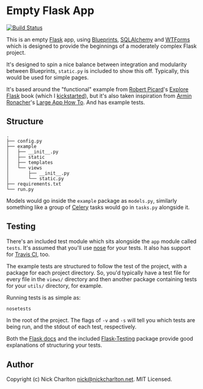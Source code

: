 # Empty Flask App

[![Build Status](https://travis-ci.org/nickcharlton/empty-flask-app.svg?branch=master)](https://travis-ci.org/nickcharlton/empty-flask-app)

This is an empty [Flask][] app, using [Blueprints][], [SQLAlchemy][] and
[WTForms][] which is designed to provide the beginnings of a moderately
complex Flask project.

It's designed to spin a nice balance between integration and modularity between
Blueprints, `static.py` is included to show this off. Typically, this would be
used for simple pages.

It's based around the "functional" example from [Robert Picard][]'s
[Explore Flask][] book (which I [kickstarted][]), but it's also taken
inspiration from [Armin Ronacher][]'s [Large App How To][]. And has example
tests.

## Structure

```
.
├── config.py
├── example
│   ├── __init__.py
│   ├── static
│   ├── templates
│   └── views
│       ├── __init__.py
│       └── static.py
├── requirements.txt
└── run.py
```

Models would go inside the `example` package as `models.py`, similarly
something like a group of [Celery][] tasks would go in `tasks.py` alongside it.

## Testing

There's an included test module which sits alongside the `app` module called
`tests`. It's assumed that you'll use [nose][] for your tests. It also has
support for [Travis CI][], too.

The example tests are structured to follow the test of the project, with a
package for each project directory. So, you'd typically have a test file for
every file in the `views/` directory and then another package containing tests
for your `utils/` directory, for example.

Running tests is as simple as:

```sh
nosetests
```

In the root of the project. The flags of `-v` and `-s` will tell you which
tests are being run, and the stdout of each test, respectively.

Both the [Flask docs][] and the included [Flask-Testing][] package provide
good explanations of structuring your tests.

## Author

Copyright (c) Nick Charlton <nick@nickcharlton.net>. MIT Licensed.

[Flask]: http://flask.pocoo.org/
[Blueprints]: http://flask.pocoo.org/docs/blueprints/
[SQLAlchemy]: http://www.sqlalchemy.org/
[WTForms]: http://wtforms.readthedocs.org/en/latest/
[Robert Picard]: http://robert.io/
[Explore Flask]: http://exploreflask.com/
[kickstarted]: https://www.kickstarter.com/projects/1223051718/practical-flask-book-project
[Armin Ronacher]: https://github.com/mitsuhiko
[Large App How To]: https://github.com/mitsuhiko/flask/wiki/Large-app-how-to
[Celery]: http://www.celeryproject.org/
[nose]: https://nose.readthedocs.org/en/latest/
[Travis CI]: https://travis-ci.org/
[Flask docs]: http://flask.pocoo.org/docs/testing/
[Flask-Testing]: https://pythonhosted.org/Flask-Testing/
